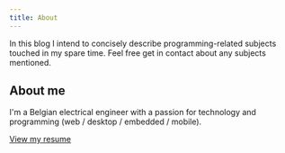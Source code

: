 ```yaml
---
title: About
---
```


In this blog I intend to concisely describe programming-related subjects touched in my spare time.
Feel free get in contact about any subjects mentioned.

## About me

I'm a Belgian electrical engineer with a passion for technology and programming (web / desktop / embedded / mobile).

[View my resume](https://wimmar.be)

